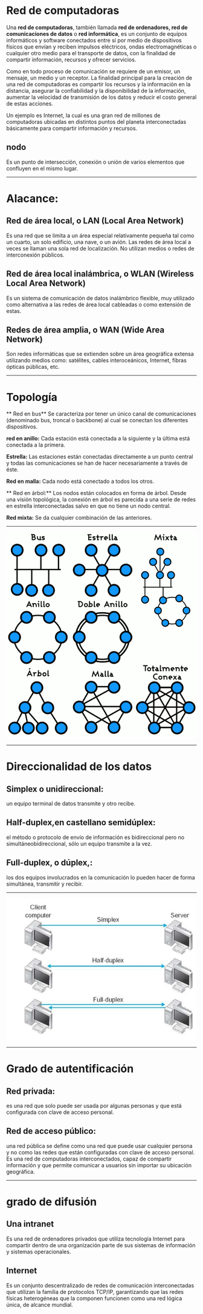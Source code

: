 # Red de computadoras

Una **red de computadoras**, también llamada **red de ordenadores, red de comunicaciones de datos** o **red informática**, es un conjunto de equipos informáticos y software conectados entre sí por medio de dispositivos físicos que envían y reciben impulsos eléctricos, ondas electromagnéticas o cualquier otro medio para el transporte de datos, con la finalidad de compartir información, recursos y ofrecer servicios.

Como en todo proceso de comunicación se requiere de un emisor, un mensaje, un medio y un receptor. La finalidad principal para la creación de una red de computadoras es compartir los recursos y la información en la distancia, asegurar la confiabilidad y la disponibilidad de la información, aumentar la velocidad de transmisión de los datos y reducir el costo general de estas acciones.

Un ejemplo es Internet, la cual es una gran red de millones de computadoras ubicadas en distintos puntos del planeta interconectadas básicamente para compartir información y recursos.

## nodo

Es un punto de intersección, conexión o unión de varios elementos que confluyen en el mismo lugar.

-------------------------------------------------------

# Alacance:


## Red de área local, o LAN (Local Area Network)

Es una red que se limita a un área especial relativamente pequeña tal como un cuarto, un solo edificio, una nave, o un avión. Las redes de área local a veces se llaman una sola red de localización. No utilizan medios o redes de interconexión públicos.

## Red de área local inalámbrica, o WLAN (Wireless Local Area Network)

Es un sistema de comunicación de datos inalámbrico flexible, muy utilizado como alternativa a las redes de área local cableadas o como extensión de estas.


## Redes de área amplia, o WAN (Wide Area Network)

Son redes informáticas que se extienden sobre un área geográfica extensa utilizando medios como: satélites, cables interoceánicos, Internet, fibras ópticas públicas, etc.


--------------------------------------------------------

# Topología

** Red en bus** Se caracteriza por tener un único canal de comunicaciones (denominado bus, troncal o backbone) al cual se conectan los diferentes dispositivos.

**red en anillo:** Cada estación está conectada a la siguiente y la última está conectada a la primera.

**Estrella:** Las estaciones están conectadas directamente a un punto central y todas las comunicaciones se han de hacer necesariamente a través de éste.

**Red en malla:** Cada nodo está conectado a todos los otros.

** Red en árbol:** Los nodos están colocados en forma de árbol. Desde una visión topológica, la conexión en árbol es parecida a una serie de redes en estrella interconectadas salvo en que no tiene un nodo central.

**Red mixta:** Se da cualquier combinación de las anteriores.

----------------------------------------------------

![topologia_de_red.png](topologia_de_red.png)

-------------------------------------------------

# Direccionalidad de los datos

## Simplex o unidireccional:

un equipo terminal de datos transmite y otro recibe.

## Half-duplex,en castellano semidúplex:

el método o protocolo de envío de información es bidireccional pero no simultáneobidireccional, sólo un equipo transmite a la vez.

## Full-duplex, o dúplex,:
los dos equipos involucrados en la comunicación lo pueden hacer de forma simultánea, transmitir y recibir.

--------------------------------------------------------

![red_direccionalidad.jpg](red_direccionalidad.jpg)

-------------------------------------------------------

# Grado de autentificación

## Red privada:

es una red que solo puede ser usada por algunas personas y que está configurada con clave de acceso personal.

## Red de acceso público:

una red pública se define como una red que puede usar cualquier persona y no como las redes que están configuradas con clave de acceso personal. Es una red de computadoras interconectados, capaz de compartir información y que permite comunicar a usuarios sin importar su ubicación geográfica.

--------------------------------------------------

# grado de difusión

## Una intranet


Es una red de ordenadores privados que utiliza tecnología Internet para compartir dentro de una organización parte de sus sistemas de información y sistemas operacionales.

## Internet

Es un conjunto descentralizado de redes de comunicación interconectadas que utilizan la familia de protocolos TCP/IP, garantizando que las redes físicas heterogéneas que la componen funcionen como una red lógica única, de alcance mundial.